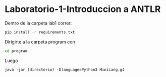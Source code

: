 # Laboratorio-1-Introduccion a ANTLR
Dentro de la carpeta lab1 correr:
```bash
pip install -r requirements.txt
```

Dirigirte a la carpeta program con
```bash
cd program
```
Luego 
```
java -jar (directorio) -Dlanguage=Python3 MiniLang.g4
```
